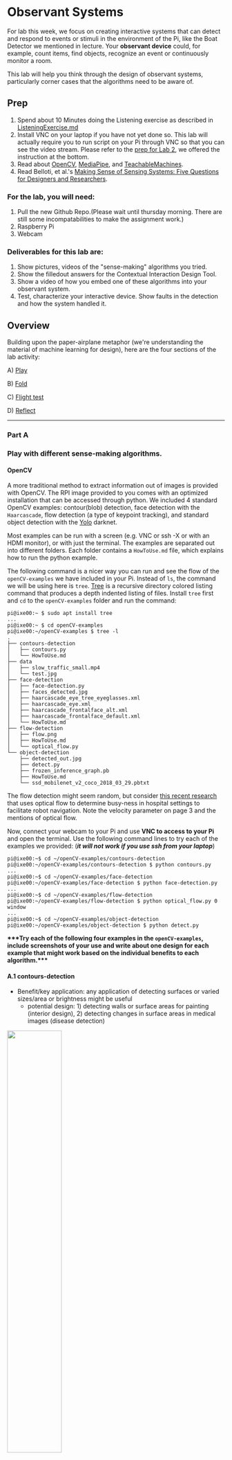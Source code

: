 # Observant Systems

<!-- **NAMES OF COLLABORATORS HERE** -->


For lab this week, we focus on creating interactive systems that can detect and respond to events or stimuli in the environment of the Pi, like the Boat Detector we mentioned in lecture. 
Your **observant device** could, for example, count items, find objects, recognize an event or continuously monitor a room.

This lab will help you think through the design of observant systems, particularly corner cases that the algorithms need to be aware of.

## Prep

1. Spend about 10 Minutes doing the Listening exercise as described in [ListeningExercise.md](https://github.com/FAR-Lab/Interactive-Lab-Hub/blob/Fall2022/Lab%205/ListeningExercise.md)
2.  Install VNC on your laptop if you have not yet done so. This lab will actually require you to run script on your Pi through VNC so that you can see the video stream. Please refer to the [prep for Lab 2](https://github.com/FAR-Lab/Interactive-Lab-Hub/blob/Fall2022/Lab%202/prep.md), we offered the instruction at the bottom.
3.  Read about [OpenCV](https://opencv.org/about/), [MediaPipe](https://mediapipe.dev/), and [TeachableMachines](https://teachablemachine.withgoogle.com/).
4.  Read Belloti, et al.'s [Making Sense of Sensing Systems: Five Questions for Designers and Researchers](https://www.cc.gatech.edu/~keith/pubs/chi2002-sensing.pdf).

### For the lab, you will need:
1. Pull the new Github Repo.(Please wait until thursday morning. There are still some incompatabilities to make the assignment work.)
1. Raspberry Pi
1. Webcam 

### Deliverables for this lab are:
1. Show pictures, videos of the "sense-making" algorithms you tried.
1. Show the filledout answers for the Contextual Interaction Design Tool.
1. Show a video of how you embed one of these algorithms into your observant system.
1. Test, characterize your interactive device. Show faults in the detection and how the system handled it.

## Overview
Building upon the paper-airplane metaphor (we're understanding the material of machine learning for design), here are the four sections of the lab activity:

A) [Play](#part-a)

B) [Fold](#part-b)

C) [Flight test](#part-c)

D) [Reflect](#part-d)

---

### Part A
### Play with different sense-making algorithms.

#### OpenCV
A more traditional method to extract information out of images is provided with OpenCV. The RPI image provided to you comes with an optimized installation that can be accessed through python. We included 4 standard OpenCV examples: contour(blob) detection, face detection with the ``Haarcascade``, flow detection (a type of keypoint tracking), and standard object detection with the [Yolo](https://pjreddie.com/darknet/yolo/) darknet.

Most examples can be run with a screen (e.g. VNC or ssh -X or with an HDMI monitor), or with just the terminal. The examples are separated out into different folders. Each folder contains a ```HowToUse.md``` file, which explains how to run the python example. 

The following command is a nicer way you can run and see the flow of the `openCV-examples` we have included in your Pi. Instead of `ls`, the command we will be using here is `tree`. [Tree](http://mama.indstate.edu/users/ice/tree/) is a recursive directory colored listing command that produces a depth indented listing of files. Install `tree` first and `cd` to the `openCV-examples` folder and run the command:

```shell
pi@ixe00:~ $ sudo apt install tree
...
pi@ixe00:~ $ cd openCV-examples
pi@ixe00:~/openCV-examples $ tree -l
.
├── contours-detection
│   ├── contours.py
│   └── HowToUse.md
├── data
│   ├── slow_traffic_small.mp4
│   └── test.jpg
├── face-detection
│   ├── face-detection.py
│   ├── faces_detected.jpg
│   ├── haarcascade_eye_tree_eyeglasses.xml
│   ├── haarcascade_eye.xml
│   ├── haarcascade_frontalface_alt.xml
│   ├── haarcascade_frontalface_default.xml
│   └── HowToUse.md
├── flow-detection
│   ├── flow.png
│   ├── HowToUse.md
│   └── optical_flow.py
└── object-detection
    ├── detected_out.jpg
    ├── detect.py
    ├── frozen_inference_graph.pb
    ├── HowToUse.md
    └── ssd_mobilenet_v2_coco_2018_03_29.pbtxt
```

The flow detection might seem random, but consider [this recent research](https://cseweb.ucsd.edu/~lriek/papers/taylor-icra-2021.pdf) that uses optical flow to determine busy-ness in hospital settings to facilitate robot navigation. Note the velocity parameter on page 3 and the mentions of optical flow.

Now, connect your webcam to your Pi and use **VNC to access to your Pi** and open the terminal. Use the following command lines to try each of the examples we provided:
(***it will not work if you use ssh from your laptop***)

```
pi@ixe00:~$ cd ~/openCV-examples/contours-detection
pi@ixe00:~/openCV-examples/contours-detection $ python contours.py
...
pi@ixe00:~$ cd ~/openCV-examples/face-detection
pi@ixe00:~/openCV-examples/face-detection $ python face-detection.py
...
pi@ixe00:~$ cd ~/openCV-examples/flow-detection
pi@ixe00:~/openCV-examples/flow-detection $ python optical_flow.py 0 window
...
pi@ixe00:~$ cd ~/openCV-examples/object-detection
pi@ixe00:~/openCV-examples/object-detection $ python detect.py
```

**\*\*\*Try each of the following four examples in the `openCV-examples`, include screenshots of your use and write about one design for each example that might work based on the individual benefits to each algorithm.\*\*\***

#### A.1 contours-detection
- Benefit/key application: any application of detecting surfaces or varied sizes/area or brightness might be useful
  - potential design: 1) detecting walls or surface areas for painting (interior design), 2) detecting changes in surface areas in medical images (disease detection)

<img src="https://github.com/hjkim63/Interactive-Lab-Hub/blob/Fall2022/Lab%205/contour_demo_1.png"  width=50% height=50% >
<img src="https://github.com/hjkim63/Interactive-Lab-Hub/blob/Fall2022/Lab%205/contour_demo_2_.png"  width=50% height=50% >
<img src="https://github.com/hjkim63/Interactive-Lab-Hub/blob/Fall2022/Lab%205/contour_demo_3.png"  width=50% height=50% >


#### A.2. face-detection
- Benefit/key application: applications for this algorithm could be at the individual level (detecting the face and features within) as well as scale up to detect and count many faces
  - potential design: 1) face recognition (learned algorithm from simple face detection) for access to phone, house, etc. 2) classification of photos in photo album (automated tagging after learned model), 3) class attendance, 4) room capacity check through face detection

<img src="https://github.com/hjkim63/Interactive-Lab-Hub/blob/Fall2022/Lab%205/face_detection_1.png"  width=50% height=50% >


#### A.3. flow-detection
- Benefit/key application: key benefit of this algorithm is movement, so any application where detection of movement, speed, and direction would be useful
  - potential design: 1) movement in cars on highway or pedestrians on walkway, 2) movement of machines/robotic devices in factory settings
- Issue: Extremely slow latency

<img src="https://github.com/hjkim63/Interactive-Lab-Hub/blob/Fall2022/Lab%205/opticalflow_demo_1.png"  width=50% height=50% >


#### A.4.object-detection
- Benefit/key application: any application of detecting objects from a consistent angle would be useful
  - potential design: 1) inventory management in warehouses or even on storefront shelves, 2) object detection for accessible tech devices, 3) detecting obstacles in walkway or autonomous vehicles (but movement might be critical here!) 
- Issue: 
  - overlapping objects or high quantity of objects might be more difficult to detect and discern
  - Objects further away might not be as effective (the model on the Raspberry Pi couldn't detect objects beyond the window across the street --as seen below)
  - Objects couldn't be accurately detected when the webcam angle was moving around quickly

[demo_vid]!(https://github.com/hjkim63/Interactive-Lab-Hub/blob/Fall2022/Lab%205/objectdetection_demo_vid.mov)

<img src="https://github.com/hjkim63/Interactive-Lab-Hub/blob/Fall2022/Lab%205/obgdetection_demo_1.png"  width=50% height=50% >
<img src="https://github.com/hjkim63/Interactive-Lab-Hub/blob/Fall2022/Lab%205/objdetection_demo_2_fail.png"  width=50% height=50% >




#### Filtering, FFTs, and Time Series data. 
Additional filtering and analysis can be done on the sensors that were provided in the kit. For example, running a Fast Fourier Transform over the IMU or Microphone data stream could create a simple activity classifier between walking, running, and standing.

To get the microphone working we need to install two libraries. `PyAudio` to get the data from the microphone, `sciPy` to make data analysis easy, and the `numpy-ringbuffer` to keep track of the last ~1 second of audio. 
Pyaudio needs to be installed with the following comand:
``sudo apt install python3-pyaudio``
SciPy is installed with 
``sudo apt install python3-scipy`` 

Lastly we need numpy-ringbuffer, to make continues data anlysis easier.
``pip install numpy-ringbuffer``

Now try the audio processing example:
* Find what ID the micrpohone has with `python ListAvalibleAudioDevices.py`
    Look for a device name that includes `USB` in the name: USB Audio (hw: 1,0) 1,2
* Adjust the variable `DEVICE_INDEX` in the `ExampleAudioFFT.py` file.
    See if you are getting results printed out from the microphone. Try to understand how the code works.
    Then run the file by typing `python ExampleAudioFFT.py`



Using the microphone, try one of the following: 

**1. Set up threshold detection** Can you identify when a signal goes above certain fixed values?

**2. Set up a running averaging** Can you set up a running average over one of the variables that are being calculated.[moving average](https://en.wikipedia.org/wiki/Moving_average)

**3. Set up peak detection** Can you identify when your signal reaches a peak and then goes down?

For technical references:

* Volume Calculation with [RootMeanSqare](https://en.wikipedia.org/wiki/Root_mean_square)
* [RingBuffer](https://en.wikipedia.org/wiki/Circular_buffer)
* [Frequency Analysis](https://en.wikipedia.org/wiki/Fast_Fourier_transform)


**\*\*\*Include links to your code here, and put the code for these in your repo--they will come in handy later.\*\*\***

#### Setting a threshold

To set a threshold I added the following code in the `ExampleAudioFFT.py` file:
```
                #added threshold detection#
                threshold = False
                threshold_vol = 80
                if volumnneSlow >= threshold_vol: #set threshold
                    threshold = True #set variable for other use once threshold is detected
                    print("Detect volumne above threshold ",threshold_vol, "!")
```

<img src="https://github.com/hjkim63/Interactive-Lab-Hub/blob/Fall2022/Lab%205/audio_threshold_setting.png"  width=50% height=50% >



### (Optional Reading) Introducing Additional Concepts
The following sections ([MediaPipe](#mediapipe) and [Teachable Machines](#teachable-machines)) are included for your own optional learning. **The associated scripts will not work on Fall 2022's Pi Image, so you can move onto part B.** However, you are welcome to try it on your personal computer. If this functionality is desirable for your lab or final project, we can help you get a different image running the last OS and version of python to make the following code work.

#### MediaPipe

A more recent open source and efficient method of extracting information from video streams comes out of Google's [MediaPipe](https://mediapipe.dev/), which offers state of the art face, face mesh, hand pose, and body pose detection.

![Alt Text](mp.gif)

To get started, create a new virtual environment with special indication this time:

```
pi@ixe00:~ $ virtualenv mpipe --system-site-packages
pi@ixe00:~ $ source mpipe/bin/activate
(mpipe) pi@ixe00:~ $ 
```

and install the following.

```
...
(mpipe) pi@ixe00:~ $ sudo apt install ffmpeg python3-opencv
(mpipe) pi@ixe00:~ $ sudo apt install libxcb-shm0 libcdio-paranoia-dev libsdl2-2.0-0 libxv1  libtheora0 libva-drm2 libva-x11-2 libvdpau1 libharfbuzz0b libbluray2 libatlas-base-dev libhdf5-103 libgtk-3-0 libdc1394-22 libopenexr25
(mpipe) pi@ixe00:~ $ pip3 install mediapipe-rpi3 pyalsaaudio
```

Each of the installs will take a while, please be patient. After successfully installing mediapipe, connect your webcam to your Pi and use **VNC to access to your Pi**, open the terminal, and go to Lab 5 folder and run the hand pose detection script we provide:
(***it will not work if you use ssh from your laptop***)


```
(mpipe) pi@ixe00:~ $ cd Interactive-Lab-Hub/Lab\ 5
(mpipe) pi@ixe00:~ Interactive-Lab-Hub/Lab 5 $ python hand_pose.py
```

Try the two main features of this script: 1) pinching for percentage control, and 2) "[Quiet Coyote](https://www.youtube.com/watch?v=qsKlNVpY7zg)" for instant percentage setting. Notice how this example uses hardcoded positions and relates those positions with a desired set of events, in `hand_pose.py` lines 48-53. 

~~\*\*\*Consider how you might use this position based approach to create an interaction, and write how you might use it on either face, hand or body pose tracking.\*\*\*~~

(You might also consider how this notion of percentage control with hand tracking might be used in some of the physical UI you may have experimented with in the last lab, for instance in controlling a servo or rotary encoder.)



#### Teachable Machines
Google's [TeachableMachines](https://teachablemachine.withgoogle.com/train) might look very simple. However, its simplicity is very useful for experimenting with the capabilities of this technology.

![Alt Text](tm.gif)

To get started, create and activate a new virtual environment for this exercise with special indication:

```
pi@ixe00:~ $ virtualenv tmachine --system-site-packages
pi@ixe00:~ $ source tmachine/bin/activate
(tmachine) pi@ixe00:~ $ 
```

After activating the virtual environment, install the requisite TensorFlow libraries by running the following lines:
```
(tmachine) pi@ixe00:~ $ cd Interactive-Lab-Hub/Lab\ 5
(tmachine) pi@ixe00:~ Interactive-Lab-Hub/Lab 5 $ sudo chmod +x ./teachable_machines.sh
(tmachine) pi@ixe00:~ Interactive-Lab-Hub/Lab 5 $ ./teachable_machines.sh
``` 

This might take a while to get fully installed. After installation, connect your webcam to your Pi and use **VNC to access to your Pi**, open the terminal, and go to Lab 5 folder and run the example script:
(***it will not work if you use ssh from your laptop***)

```
(tmachine) pi@ixe00:~ Interactive-Lab-Hub/Lab 5 $ python tm_ppe_detection.py
```


(**Optionally**: You can train your own model, too. First, visit [TeachableMachines](https://teachablemachine.withgoogle.com/train), select Image Project and Standard model. Second, use the webcam on your computer to train a model. For each class try to have over 50 samples, and consider adding a background class where you have nothing in view so the model is trained to know that this is the background. Then create classes based on what you want the model to classify. Lastly, preview and iterate, or export your model as a 'Tensorflow' model, and select 'Keras'. You will find an '.h5' file and a 'labels.txt' file. These are included in this labs 'teachable_machines' folder, to make the PPE model you used earlier. You can make your own folder or replace these to make your own classifier.)

~~**\*\*\*Whether you make your own model or not, include screenshots of your use of Teachable Machines, and write how you might use this to create your own classifier. Include what different affordances this method brings, compared to the OpenCV or MediaPipe options.\*\*\***~~


*Don't forget to run ```deactivate``` to end the Teachable Machines demo, and to reactivate with ```source tmachine/bin/activate``` when you want to use it again.*


### Part B
### Construct a simple interaction.

* Pick one of the models you have tried, and experiment with prototyping an interaction.
* This can be as simple as the boat detector showen in a previous lecture from Nikolas Matelaro.
* Try out different interaction outputs and inputs.
* Fill out the ``Contextual Interaction Design Tool`` sheet.[Found here.](ThinkingThroughContextandInteraction.png)

**\*\*\*Describe and detail the interaction, as well as your experimentation here.\*\*\***

#### B.1.Ideation
<img src="https://github.com/hjkim63/Interactive-Lab-Hub/blob/Fall2022/Lab%205/idea_brainstorming.png"  width=70% height=70% >


#### B.2.Context Interaction Design

Idea description: This device would be placed at the entrance, hallway, or resting area where employees visit and prompt greetings to spark some interaction in office spaces where remote work has become the norm and there is little to no interaction in office spaces. This device would have a webcam screen that is visible to the employee; when an employee approaches the device, it would detect the employee and display a greeting on the screen that could provide opportunities to break up a quiet, mundane workday. 

__Contextual Interaction__

<img src="https://github.com/hjkim63/Interactive-Lab-Hub/blob/Fall2022/Lab%205/contextual_interaction.png"  width=70% height=70% >

__Interaction sketch__

<img src="https://github.com/hjkim63/Interactive-Lab-Hub/blob/Fall2022/Lab%205/interaction_sketch.jpg"  width=70% height=70% >


#### B.3.Prototpying 

Ideation for experimenting with different inputs and outputs: 
- Input:
  - Input was consistently through the webcam 
  - Various potential inputs & design for next step interactions: 1) voice detection above a certain threshold can be used to detect whether the user sees the screen and seems to be interacting with the device (assuming they try to interact via speech rather than touching the screen), 2) Buttons for inputting the user's mood 

- Output (interaction signal):
  - Simply bounded box around the face/human detected
  - Display a greeting: "Hey there!" or similar greeting on screen
  - Display a question: "How are you doing today?", "How's your mood today?" (and other generic questions or words of encouragement could subsequently displayed assuming/predicting possible responses from the user)
  - Display image that could prompt a further interaction (images of moods or activities on the webcam screen that could jumpstart a conversation)

#### Trial 1.  

First, I assumed I could start with object detection, but this resulted in detecting all the "noise" in a given background that might not be a person. Ultimately I decided not to use object detection, but experimented with display text and images on the screen to signal interaction.
Code for this trial: `greeting_interaction_objdetect.py`

Trial 1.1 objection detection with text output dislayed on screen

<img src="https://github.com/hjkim63/Interactive-Lab-Hub/blob/Fall2022/Lab%205/demo_screenshot_v1(obj%2C%20text).png"  width=50% height=50% >

Trial 1.2 objection detection with text + image display on screen for additional interaction
* Noted that objected detection would pick up on non-human entities, even with a threshold for bounding box and categories (picked up too many objects in the background)
<img src="https://github.com/hjkim63/Interactive-Lab-Hub/blob/Fall2022/Lab%205/demo_screenshot_v1(obj%2C%20add%20display).png"  width=50% height=50% >

<img src="https://github.com/hjkim63/Interactive-Lab-Hub/blob/Fall2022/Lab%205/demo_screenshot_v1(obj%2C%20too%20many%20objs).png"  width=50% height=50% >

#### Trial 2 

Next, I switched to using the openCV face detection model from Part B to focused on human detection (an employee that might be entering the building or passing a hallway). I implemented code from Trial 1 above to display 1) a bounding box around the detected face, 2) a greeting text on the webcam screen and 3) an image of varied moods to prompt an answer to the greeting shown on the webcam screen.
Code for this trial: `greeting_interaction_facedetect.py`

Trial 2.1. face detection with text + image output dislayed on screen

![trial2_demo_vid](https://github.com/hjkim63/Interactive-Lab-Hub/blob/Fall2022/Lab%205/demo_vid_v2.mov)

<img src="https://github.com/hjkim63/Interactive-Lab-Hub/blob/Fall2022/Lab%205/demo_screenshot_v2(face).png"  width=50% height=50% >



### Part C Test the interaction prototype

Now flight test your interactive prototype and **note down your observations**:
__screenshot from prototype test__
<img src="https://github.com/hjkim63/Interactive-Lab-Hub/blob/Fall2022/Lab%205/userTest_screenshot_2.png"  width=50% height=50% >

For example:
1. When does it what it is supposed to do?
   - The device successfully detects a face approaching the webcam, creates a bounding box around the approaching face, and displays the interaction
   - The interaction successfully was able to spark some notion the users that they were detected (not another object in the background) due to the bounding box around them and prompt some response because there was a quesiton (text + image) displayed once the user was detected.
 
3. When does it fail?
   - The device is not able to accurately detect faces that 1) are further away or cannot detect their eyes, 2) are approaching from different angles or the side of their face is showing
   - The interaction fails when the screen is too low or high so it is not able to detect face of users at different heights and the user needs to crowch down to get in the webcam angle.
   - Although this wasn't in the intial interaction design, it would be a failure if we thought about how this interaction would extend further to subsequent interactions. The question text continues to display on the screen even after a user has responded (either via voice, gesture, trying to touch the webcam screen on the monitor) 

5. When it fails, why does it fail?
   - The user does not notice the device either because it is too far away or they are passing by it too quickly (but as long as they notice the screen and see themselves in it, it sparks some curiosity in the user)
   - In this sense, there might not be enough of an output to signal to the user that they have indirectly given input into the system and prompts further interaction (possible solutions could be audio output or costuming to provide more physical presence)

7. Based on the behavior you have seen, what other scenarios could cause problems?
   - Difference in height across users and the effectiveness of the device to pick up faces of these users
   - If multiple users come into the frame at once, each user might be confused at how to react/interact. (example scenario: if multiple employees are heading back into the office after having lunch together)
   - If the user continues to be in the frame and are waiting for further developments in the interactions but are only met with the same initial interaction (question text + image)


**\*\*\*Think about someone using the system. Describe how you think this will work.\*\*\***
1. Are they aware of the uncertainties in the system?
   - User might not know who is prompting this interaction (i.e. "who's greeting me and asking how my day is going? Is it someone in authority? Am I being recorded?"
   - User might not be an employee since this algorithm is simply a face detection model rather than filtering out and only detecting employee faces.
   - User might not be detected even though they are facing toward the camera because of lack of diversity in the training input data (not detecting employees of darker skin color, less distinct facial features, hats or glasses, etc.) 

3. How bad would they be impacted by a miss classification?
   - There wouldn't be any severe consequences from the user (employee) by missclassification but they might feel the interaction is less inclusive or engaging, which it the opposite of the type of interaction that was intended

5. How could change your interactive system to address this?
   - The face detection algorithm would be trained on additional input data to fit the demographics of the company (using employee ID pictures or pictures some company events to crop faces and generate input data in different lighting and angles. This would address the face detection algorithm to be more inclusive

7. Are there optimizations you can try to do on your sense-making algorithm.
   - Regarding the face detection algorithm, we could create a physical space in front of the device so that it signals users to stand directly facing and closely to the device. This might enable input data to be easier to detect. 
   - The computation energy as a whole could be optimized while working around the potential missclassification errors could be to simply change the mode of input to be audio or motion. Compared to face detection which might be more vulnerable to lighting and training data biases, voice or motion detection would be less prone to training data biases and less computation heavy.


<!-- <img src=""  width=50% height=50% > -->

### Part D Characterize your own Observant system

Now that you have experimented with one or more of these sense-making systems **characterize their behavior**.
During the lecture, we mentioned questions to help characterize a material:

* What can you use X for?
  - Individualized interactive experiences for human users --the interaction could be varied but be initiated by a detected face (specific or general)
  - For example, this could be user for interactive greetings in an elevator, library, apartment building entryway, common spaces, etc. 

* What is a good environment for X?
  - Environments where human users are not frequently appearing or noisy backgrounds so face detection is made easier
  - Environments where it might be easier to grab the attention of users or where users have more attention to spare (entry way at office rather than busy museum). This is because the system/device would be stationary and only outputing through visual displays on the screen.
  - Environemnts where users can put a little more effort into getting into the frame of the webcam for face detection
* What is a bad environment for X?
  - Environment where there are many faces (human users) in the webcam frame at once
  - Environment where many users might be passing by quickly (hallway, pathway)

* When will X break? When it breaks how will X break?
  - When/if there are too many faces in the frame at once
  - When frame is changing too quickly (when testing, one user got really excited and was moving side to side to see if the webcam would detect them. this slowed down the system and eventually broke)
  - When if breaks, the webcam screen simply closes out on the phsycaily monitor screen as of now. It would be useful for the user if the system could notify to the user that it is broken and troubleshooting is in process. Even a default image that appears when the system breaks would be a better way to end the interaction than an abrupt window closing.

* What are other properties/behaviors of X?
  - Real-time feedback is a big behavioral component of the system. Thee screen acts as the medium through which the user knows the system is working in real-time.
  - The system could be built out to incorporate many other inputs to not only output visual interactions through the display but also converse with the use through speech or get the user's attention through sound.

* How does X feel?
  - The device might feel highly individualized and engaging because the user's face is being detected and there's an automatic output that asked for more reaction
  - The constant display of the webcam screen, while it provides feedback, could also make users feel like they're being projected on a medium they didn't want to be or question where this footage is shared/stored.

**\*\*\*Include a short video demonstrating the answers to these questions.\*\*\***

### Part 2.

Following exploration and reflection from Part 1, finish building your interactive system, and demonstrate it in use with a video.

<!-- **\*\*\*Include a short video demonstrating the finished result.\*\*\*** -->
![interaction_test_vid](https://github.com/hjkim63/Interactive-Lab-Hub/blob/Fall2022/Lab%205/user_test_vido.mp4)

__screenshots from the demo video__ 
- shows the user initially noticing device
- User realized the device was detecting them through the appearance of the bounded box
- User reacted through gesture (assumed user would try to touch the screen or answer via voice)


<img src="https://github.com/hjkim63/Interactive-Lab-Hub/blob/Fall2022/Lab%205/userTest_screenshot_1.png"  width=50% height=50% >
<img src="https://github.com/hjkim63/Interactive-Lab-Hub/blob/Fall2022/Lab%205/userTest_screenshot_3.png"  width=50% height=50% >

